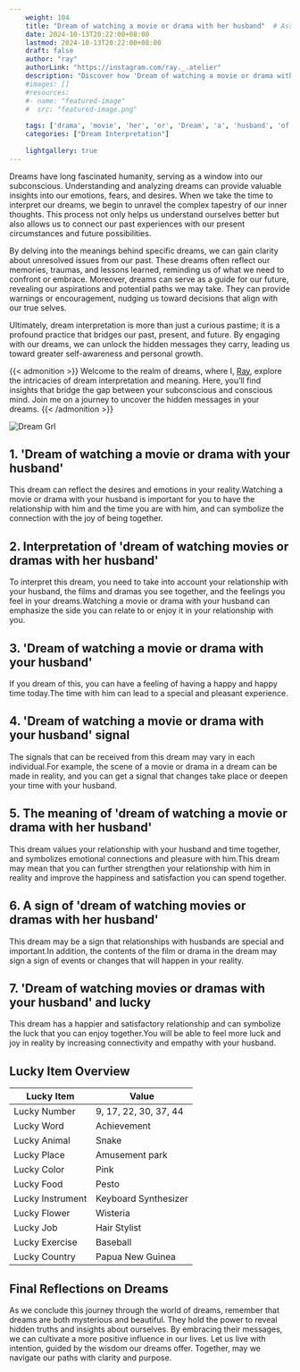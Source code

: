 ```yaml
---
    weight: 104
    title: "Dream of watching a movie or drama with her husband"  # Assuming 'title' column exists
    date: 2024-10-13T20:22:00+08:00
    lastmod: 2024-10-13T20:22:00+08:00
    draft: false
    author: "ray"
    authorLink: "https://instagram.com/ray._.atelier"
    description: "Discover how 'Dream of watching a movie or drama with her husband' can interpret your future and uncover its significant meanings in your life."
    #images: []
    #resources:
    #- name: "featured-image"
    #  src: "featured-image.png"
    
    tags: ['drama', 'movie', 'her', 'or', 'Dream', 'a', 'husband', 'of', 'watching', 'with']
    categories: ["Dream Interpretation"]
    
    lightgallery: true
---
```

    
Dreams have long fascinated humanity, serving as a window into our subconscious. Understanding and analyzing dreams can provide valuable insights into our emotions, fears, and desires. When we take the time to interpret our dreams, we begin to unravel the complex tapestry of our inner thoughts. This process not only helps us understand ourselves better but also allows us to connect our past experiences with our present circumstances and future possibilities.

By delving into the meanings behind specific dreams, we can gain clarity about unresolved issues from our past. These dreams often reflect our memories, traumas, and lessons learned, reminding us of what we need to confront or embrace. Moreover, dreams can serve as a guide for our future, revealing our aspirations and potential paths we may take. They can provide warnings or encouragement, nudging us toward decisions that align with our true selves.

Ultimately, dream interpretation is more than just a curious pastime; it is a profound practice that bridges our past, present, and future. By engaging with our dreams, we can unlock the hidden messages they carry, leading us toward greater self-awareness and personal growth.

{{< admonition >}}
Welcome to the realm of dreams, where I, [Ray](https://instagram.com/ray._.atelier), explore the intricacies of dream interpretation and meaning. Here, you’ll find insights that bridge the gap between your subconscious and conscious mind. Join me on a journey to uncover the hidden messages in your dreams.
{{< /admonition >}}

![Dream Grl](https://cdn.pixabay.com/photo/2017/11/02/03/35/gothic-2910057_1280.jpg "Dream Grl")

## 1. 'Dream of watching a movie or drama with your husband'
This dream can reflect the desires and emotions in your reality.Watching a movie or drama with your husband is important for you to have the relationship with him and the time you are with him, and can symbolize the connection with the joy of being together.

## 2. Interpretation of 'dream of watching movies or dramas with her husband'
To interpret this dream, you need to take into account your relationship with your husband, the films and dramas you see together, and the feelings you feel in your dreams.Watching a movie or drama with your husband can emphasize the side you can relate to or enjoy it in your relationship with you.

## 3. 'Dream of watching a movie or drama with your husband'
If you dream of this, you can have a feeling of having a happy and happy time today.The time with him can lead to a special and pleasant experience.

## 4. 'Dream of watching a movie or drama with your husband' signal
The signals that can be received from this dream may vary in each individual.For example, the scene of a movie or drama in a dream can be made in reality, and you can get a signal that changes take place or deepen your time with your husband.

## 5. The meaning of 'dream of watching a movie or drama with her husband'
This dream values your relationship with your husband and time together, and symbolizes emotional connections and pleasure with him.This dream may mean that you can further strengthen your relationship with him in reality and improve the happiness and satisfaction you can spend together.

## 6. A sign of 'dream of watching movies or dramas with her husband'
This dream may be a sign that relationships with husbands are special and important.In addition, the contents of the film or drama in the dream may sign a sign of events or changes that will happen in your reality.

## 7. 'Dream of watching movies or dramas with your husband' and lucky
This dream has a happier and satisfactory relationship and can symbolize the luck that you can enjoy together.You will be able to feel more luck and joy in reality by increasing connectivity and empathy with your husband.

## Lucky Item Overview
| Lucky Item          | Value              |
|---------------|--------------------|
| Lucky Number        | 9, 17, 22, 30, 37, 44  |
| Lucky Word          | Achievement |
| Lucky Animal        | Snake |
| Lucky Place         | Amusement park     |
| Lucky Color         | Pink     |
| Lucky Food          | Pesto      |
| Lucky Instrument    | Keyboard Synthesizer |
| Lucky Flower        | Wisteria    |
| Lucky Job           | Hair Stylist       |
| Lucky Exercise      | Baseball  |
| Lucky Country       | Papua New Guinea    |


##  Final Reflections on Dreams

As we conclude this journey through the world of dreams, remember that dreams are both mysterious and beautiful. They hold the power to reveal hidden truths and insights about ourselves. By embracing their messages, we can cultivate a more positive influence in our lives. Let us live with intention, guided by the wisdom our dreams offer. Together, may we navigate our paths with clarity and purpose.
